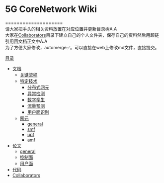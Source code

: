 # 5G CoreNetwork Wiki  
====================  
请大家把手头的相关资料放置在对应位置并更新目录树A.A  
大家在[Collaborators](Collaborators)目录下建立自己的个人文件夹，保存自己的资料然后用超链引用回文档正文中A.A  
为了方便大家修改，automerge✅。可以直接在web上修改md文件，直接提交。


[目录](README.md)
  - [文档](文档)
    - [关键流程](文档/关键流程)
    - [特定技术](文档/特定技术)
      - [分布式网元](文档/特定技术/分布式网元)
      - [异常检测](文档/特定技术/异常检测)
      - [数字孪生](文档/特定技术/数字孪生)
      - [流量预测](文档/特定技术/流量预测)
      - [用户面识别](文档/特定技术/用户面识别)
    - [网元](文档/网元)
      - [general](文档/网元/general/menu.md)
      - [smf](文档/网元/smf/menu.md)
      - [upf](文档/网元/upf/menu.md)
      - [amf](文档/amf/menu.md)
  - [论文](论文)
    - [general](论文/general/menu.md)
    - [控制面](论文/控制面/menu.md)
    - [用户面](论文/用户面/menu.md)
  - [代码](代码)
  - [Collaborators](Collaborators)
